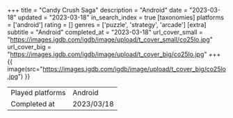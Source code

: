+++
title = "Candy Crush Saga"
description = "Android"
date = "2023-03-18"
updated = "2023-03-18"
in_search_index = true
[taxonomies]
platforms = ['android']
rating = []
genres = ['puzzle', 'strategy', 'arcade']
[extra]
subtitle = "Android"
completed_at = "2023-03-18"
url_cover_small = "https://images.igdb.com/igdb/image/upload/t_cover_small/co25lo.jpg"
url_cover_big = "https://images.igdb.com/igdb/image/upload/t_cover_big/co25lo.jpg"
+++
{{ image(src="https://images.igdb.com/igdb/image/upload/t_cover_big/co25lo.jpg") }}

|              |            |
| ------------ | ---------- |
| Played platforms    | Android |
| Completed at | 2023/03/18 |



